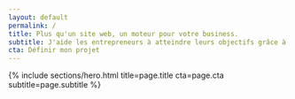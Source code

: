 ```yaml
---
layout: default
permalink: /
title: Plus qu'un site web, un moteur pour votre business.
subtitle: J'aide les entrepreneurs à atteindre leurs objectifs grâce à des outils web (sites, apps, e-commerce) qui génèrent des résultats.
cta: Définir mon projet
---
```

{% include sections/hero.html title=page.title cta=page.cta subtitle=page.subtitle %}
